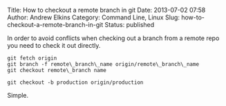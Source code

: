 Title: How to checkout a remote branch in git
Date: 2013-07-02 07:58
Author: Andrew Elkins
Category: Command Line, Linux
Slug: how-to-checkout-a-remote-branch-in-git
Status: published

In order to avoid conflicts when checking out a branch from a remote
repo you need to check it out directly.

~~~~  
git fetch origin  
git branch -f remote\_branch\_name origin/remote\_branch\_name  
git checkout remote\_branch name  
~~~~

~~~~  
git checkout -b production origin/production  
~~~~

Simple.
